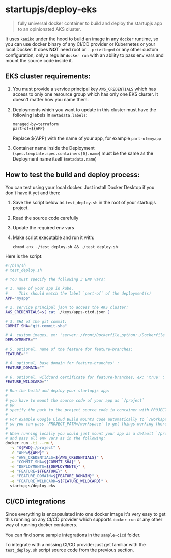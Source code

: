 # startupjs/deploy-eks

> fully universal docker container to build and deploy the startupjs app to an opinionated AKS cluster.

It uses `kaniko` under the hood to build an image in any `docker` runtime, so you can use docker binary of any CI/CD provider or Kubernetes or your local Docker. It does **NOT** need root or `--privileged` or any other custom configuration, only a regular `docker run` with an ability to pass env vars and mount the source code inside it.

## EKS cluster requirements:

1. You must provide a service principal key `AWS_CREDENTIALS` which has access to only one resource group which has only one EKS cluster. It doesn't matter how you name them.

2. Deployments which you want to update in this cluster must have the following labels in `metadata.labels`:

    ```
    managed-by=terraform
    part-of=${APP}
    ```

    Replace ${APP} with the name of your app, for example `part-of=myapp`

3. Container name inside the Deployment (`spec.template.spec.containers[0].name`) must be the same as the Deployment name itself (`metadata.name`)

## How to test the build and deploy process:

You can test using your local docker. Just install Docker Desktop if you don't have it yet and then:

1. Save the script below as `test_deploy.sh` in the root of your startupjs project.
2. Read the source code carefully
3. Update the required env vars
4. Make script executable and run it with:

    ```
    chmod a+x ./test_deploy.sh && ./test_deploy.sh
    ```

Here is the script:

```sh
#!/bin/sh
# test_deploy.sh

# You must specify the following 3 ENV vars:

# 1. name of your app in kube.
#     This should match the label `part-of` of the deployment(s)
APP="myapp"

# 2. service principal json to access the AKS cluster:
AWS_CREDENTIALS=$( cat ./keys/apps-cicd.json )

# 3. SHA of the git commit:
COMMIT_SHA="git-commit-sha"

# 4. custom images, ex: 'server:./front/Dockerfile,python:./Dockerfile' :
DEPLOYMENTS=""

# 5. optional, name of the feature for feature-branches:
FEATURE=""

# 6. optional, base domain for feature-branches' :
FEATURE_DOMAIN=""

# 6. optional, wildcard certificate for feature-branches, ex: 'true' :
FEATURE_WILDCARD=""

# Run the build and deploy your startupjs app:
#
# you have to mount the source code of your app as `/project`
# OR
# specify the path to the project source code in container with PROJECT_PATH
#
# For example Google Cloud Build mounts code automatically to `/workspace`,
# so you can pass `PROJECT_PATH=/workspace` to get things working there.
#
# When running locally you would just mount your app as a default `/project`
# and pass all env vars as in the following:
docker run -ti --rm \
  -v "${PWD}:/project" \
  -e "APP=${APP}" \
  -e "AWS_CREDENTIALS=${AWS_CREDENTIALS}" \
  -e "COMMIT_SHA=${COMMIT_SHA}" \
  -e "DEPLOYMENTS=${DEPLOYMENTS}" \
  -e "FEATURE=${FEATURE}" \
  -e "FEATURE_DOMAIN=${FEATURE_DOMAIN}" \
  -e "FEATURE_WILDCARD=${FEATURE_WILDCARD}" \
  startupjs/deploy-eks
```

## CI/CD integrations

Since everything is encapsulated into one docker image it's very easy to get this running on any CI/CD provider which supports `docker run` or any other way of running docker containers.

You can find some sample integrations in the `sample-cicd` folder.

To integrate with a missing CI/CD provider just get familiar with the `test_deploy.sh` script source code from the previous section.
